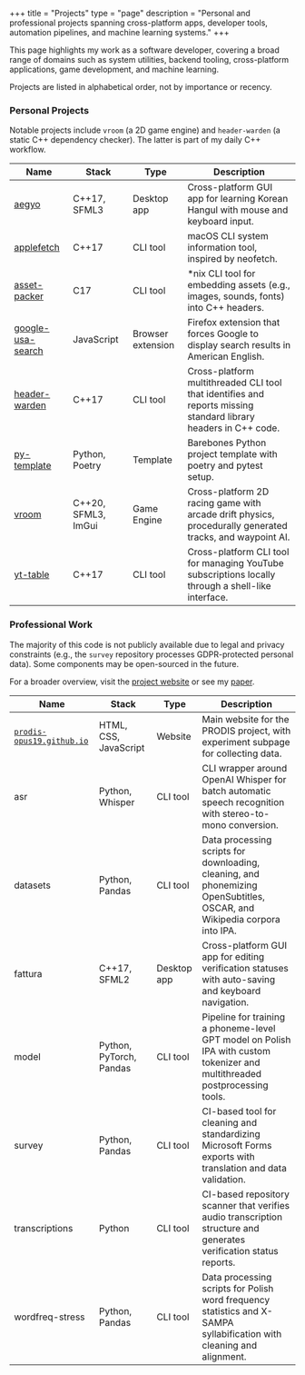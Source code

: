 +++
title = "Projects"
type = "page"
description = "Personal and professional projects spanning cross-platform apps, developer tools, automation pipelines, and machine learning systems."
+++

This page highlights my work as a software developer, covering a broad range of domains such as system utilities, backend tooling, cross-platform applications, game development, and machine learning.

Projects are listed in alphabetical order, not by importance or recency.


### Personal Projects

Notable projects include `vroom` (a 2D game engine) and `header-warden` (a static C++ dependency checker). The latter is part of my daily C++ workflow.

| Name                                                             | Stack               | Type              | Description                                                                                                     |
| ---------------------------------------------------------------- | ------------------- | ----------------- | --------------------------------------------------------------------------------------------------------------- |
| [aegyo](https://github.com/ryouze/aegyo)                         | C++17, SFML3        | Desktop app       | Cross-platform GUI app for learning Korean Hangul with mouse and keyboard input.                                |
| [applefetch](https://github.com/ryouze/applefetch)               | C++17               | CLI tool          | macOS CLI system information tool, inspired by neofetch.                                                        |
| [asset-packer](https://github.com/ryouze/asset-packer)           | C17                 | CLI tool          | *nix CLI tool for embedding assets (e.g., images, sounds, fonts) into C++ headers.                              |
| [google-usa-search](https://github.com/ryouze/google-usa-search) | JavaScript          | Browser extension | Firefox extension that forces Google to display search results in American English.                             |
| [header-warden](https://github.com/ryouze/header-warden)         | C++17               | CLI tool          | Cross-platform multithreaded CLI tool that identifies and reports missing standard library headers in C++ code. |
| [py-template](https://github.com/ryouze/py-template)             | Python, Poetry      | Template          | Barebones Python project template with poetry and pytest setup.                                                 |
| [vroom](https://github.com/ryouze/vroom)                         | C++20, SFML3, ImGui | Game Engine       | Cross-platform 2D racing game with arcade drift physics, procedurally generated tracks, and waypoint AI.        |
| [yt-table](https://github.com/ryouze/yt-table)                   | C++17               | CLI tool          | Cross-platform CLI tool for managing YouTube subscriptions locally through a shell-like interface.              |


### Professional Work

The majority of this code is not publicly available due to legal and privacy constraints (e.g., the `survey` repository processes GDPR-protected personal data). Some components may be open-sourced in the future.

For a broader overview, visit the [project website](https://prodis-opus19.github.io) or see my [paper](https://arxiv.org/abs/2404.10112).

| Name                                                         | Stack                   | Type        | Description                                                                                                                 |
| ------------------------------------------------------------ | ----------------------- | ----------- | --------------------------------------------------------------------------------------------------------------------------- |
| [`prodis-opus19.github.io`](https://prodis-opus19.github.io) | HTML, CSS, JavaScript   | Website     | Main website for the PRODIS project, with experiment subpage for collecting data.                                           |
| asr                                                          | Python, Whisper         | CLI tool    | CLI wrapper around OpenAI Whisper for batch automatic speech recognition with stereo-to-mono conversion.                    |
| datasets                                                     | Python, Pandas          | CLI tool    | Data processing scripts for downloading, cleaning, and phonemizing OpenSubtitles, OSCAR, and Wikipedia corpora into IPA.    |
| fattura                                                      | C++17, SFML2            | Desktop app | Cross-platform GUI app for editing verification statuses with auto-saving and keyboard navigation.                          |
| model                                                        | Python, PyTorch, Pandas | CLI tool    | Pipeline for training a phoneme-level GPT model on Polish IPA with custom tokenizer and multithreaded postprocessing tools. |
| survey                                                       | Python, Pandas          | CLI tool    | CI-based tool for cleaning and standardizing Microsoft Forms exports with translation and data validation.                  |
| transcriptions                                               | Python                  | CLI tool    | CI-based repository scanner that verifies audio transcription structure and generates verification status reports.          |
| wordfreq-stress                                              | Python, Pandas          | CLI tool    | Data processing scripts for Polish word frequency statistics and X-SAMPA syllabification with cleaning and alignment.       |
